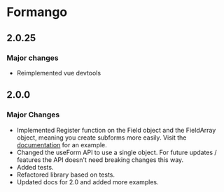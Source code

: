 # Formango

## 2.0.25

### Major changes

- Reimplemented vue devtools

## 2.0.0

### Major Changes

- Implemented Register function on the Field object and the FieldArray object, meaning you create subforms more easily. Visit the [documentation](https://wisemen-digital.github.io/vue-formango/examples/subforms) for an example.
- Changed the useForm API to use a single object. For future updates / features the API doesn't need breaking changes this way.
- Added tests.
- Refactored library based on tests.
- Updated docs for 2.0 and added more examples.
